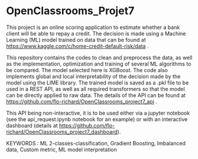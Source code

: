 # OpenClassrooms_Projet7


This project is an online scoring application to estimate whether a bank client will be able to repay a credit. The decision is made using a Machine Learning (ML) model trained on data that can be found at https://www.kaggle.com/c/home-credit-default-risk/data . 

This repository contains the codes to clean and preprocess the data, as well as the implementation, optimization and training of several ML algorithms to be compared. The model selected here is XGBoost. The code also implements global and local interpretability of the decision made by the model using the LIME library. The trained model is saved as a .pkl file to be used in a REST API, as well as all required transformers so that the model can be directly applied to raw data. The details of the API can be found at https://github.com/flo-richard/OpenClassrooms_project7_api .

This API being non-interactive, it is to be used either via a jupyter notebook (see the api_request.ipynb notebook for an example) or with an interactive dashboard (details at https://github.com/flo-richard/OpenClassrooms_project7_dashboard).

KEYWORDS : ML 2-classes-classification, Gradient Boosting, Imbalanced data, Custom metric, ML model interpretation
